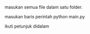 masukan semua file dalam satu folder.

masukan baris perintah python main.py

ikuti petunjuk didalam
